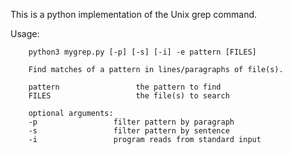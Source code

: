 This is a python implementation of the Unix grep command.

Usage:

        python3 mygrep.py [-p] [-s] [-i] -e pattern [FILES]
        
        Find matches of a pattern in lines/paragraphs of file(s).

        pattern                 the pattern to find
        FILES                   the file(s) to search

        optional arguments:
        -p                 filter pattern by paragraph
        -s                 filter pattern by sentence
        -i                 program reads from standard input 
